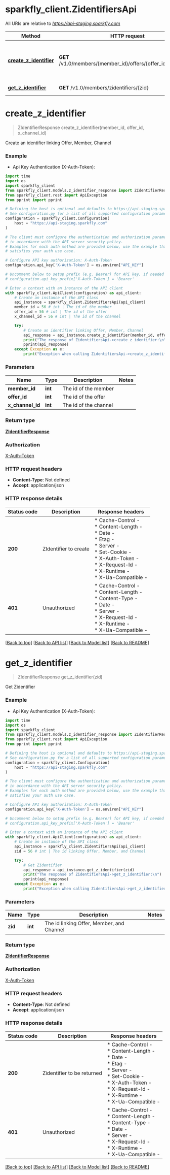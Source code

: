 # sparkfly_client.ZidentifiersApi

All URIs are relative to *https://api-staging.sparkfly.com*

Method | HTTP request | Description
------------- | ------------- | -------------
[**create_z_identifier**](ZidentifiersApi.md#create_z_identifier) | **GET** /v1.0/members/{member_id}/offers/{offer_id}/zidentifiers | Create an identifier linking Offer, Member, Channel
[**get_z_identifier**](ZidentifiersApi.md#get_z_identifier) | **GET** /v1.0/members/zidentifiers/{zid} | Get Zidentifier


# **create_z_identifier**
> ZIdentifierResponse create_z_identifier(member_id, offer_id, x_channel_id)

Create an identifier linking Offer, Member, Channel

### Example

* Api Key Authentication (X-Auth-Token):
```python
import time
import os
import sparkfly_client
from sparkfly_client.models.z_identifier_response import ZIdentifierResponse
from sparkfly_client.rest import ApiException
from pprint import pprint

# Defining the host is optional and defaults to https://api-staging.sparkfly.com
# See configuration.py for a list of all supported configuration parameters.
configuration = sparkfly_client.Configuration(
    host = "https://api-staging.sparkfly.com"
)

# The client must configure the authentication and authorization parameters
# in accordance with the API server security policy.
# Examples for each auth method are provided below, use the example that
# satisfies your auth use case.

# Configure API key authorization: X-Auth-Token
configuration.api_key['X-Auth-Token'] = os.environ["API_KEY"]

# Uncomment below to setup prefix (e.g. Bearer) for API key, if needed
# configuration.api_key_prefix['X-Auth-Token'] = 'Bearer'

# Enter a context with an instance of the API client
with sparkfly_client.ApiClient(configuration) as api_client:
    # Create an instance of the API class
    api_instance = sparkfly_client.ZidentifiersApi(api_client)
    member_id = 56 # int | The id of the member
    offer_id = 56 # int | The id of the offer
    x_channel_id = 56 # int | The id of the channel

    try:
        # Create an identifier linking Offer, Member, Channel
        api_response = api_instance.create_z_identifier(member_id, offer_id, x_channel_id)
        print("The response of ZidentifiersApi->create_z_identifier:\n")
        pprint(api_response)
    except Exception as e:
        print("Exception when calling ZidentifiersApi->create_z_identifier: %s\n" % e)
```



### Parameters

Name | Type | Description  | Notes
------------- | ------------- | ------------- | -------------
 **member_id** | **int**| The id of the member | 
 **offer_id** | **int**| The id of the offer | 
 **x_channel_id** | **int**| The id of the channel | 

### Return type

[**ZIdentifierResponse**](ZIdentifierResponse.md)

### Authorization

[X-Auth-Token](../README.md#X-Auth-Token)

### HTTP request headers

 - **Content-Type**: Not defined
 - **Accept**: application/json

### HTTP response details
| Status code | Description | Response headers |
|-------------|-------------|------------------|
**200** | ZIdentifier to create |  * Cache-Control -  <br>  * Content-Length -  <br>  * Date -  <br>  * Etag -  <br>  * Server -  <br>  * Set-Cookie -  <br>  * X-Auth-Token -  <br>  * X-Request-Id -  <br>  * X-Runtime -  <br>  * X-Ua-Compatible -  <br>  |
**401** | Unauthorized |  * Cache-Control -  <br>  * Content-Length -  <br>  * Content-Type -  <br>  * Date -  <br>  * Server -  <br>  * X-Request-Id -  <br>  * X-Runtime -  <br>  * X-Ua-Compatible -  <br>  |

[[Back to top]](#) [[Back to API list]](../README.md#documentation-for-api-endpoints) [[Back to Model list]](../README.md#documentation-for-models) [[Back to README]](../README.md)

# **get_z_identifier**
> ZIdentifierResponse get_z_identifier(zid)

Get Zidentifier

### Example

* Api Key Authentication (X-Auth-Token):
```python
import time
import os
import sparkfly_client
from sparkfly_client.models.z_identifier_response import ZIdentifierResponse
from sparkfly_client.rest import ApiException
from pprint import pprint

# Defining the host is optional and defaults to https://api-staging.sparkfly.com
# See configuration.py for a list of all supported configuration parameters.
configuration = sparkfly_client.Configuration(
    host = "https://api-staging.sparkfly.com"
)

# The client must configure the authentication and authorization parameters
# in accordance with the API server security policy.
# Examples for each auth method are provided below, use the example that
# satisfies your auth use case.

# Configure API key authorization: X-Auth-Token
configuration.api_key['X-Auth-Token'] = os.environ["API_KEY"]

# Uncomment below to setup prefix (e.g. Bearer) for API key, if needed
# configuration.api_key_prefix['X-Auth-Token'] = 'Bearer'

# Enter a context with an instance of the API client
with sparkfly_client.ApiClient(configuration) as api_client:
    # Create an instance of the API class
    api_instance = sparkfly_client.ZidentifiersApi(api_client)
    zid = 56 # int | The id linking Offer, Member, and Channel

    try:
        # Get Zidentifier
        api_response = api_instance.get_z_identifier(zid)
        print("The response of ZidentifiersApi->get_z_identifier:\n")
        pprint(api_response)
    except Exception as e:
        print("Exception when calling ZidentifiersApi->get_z_identifier: %s\n" % e)
```



### Parameters

Name | Type | Description  | Notes
------------- | ------------- | ------------- | -------------
 **zid** | **int**| The id linking Offer, Member, and Channel | 

### Return type

[**ZIdentifierResponse**](ZIdentifierResponse.md)

### Authorization

[X-Auth-Token](../README.md#X-Auth-Token)

### HTTP request headers

 - **Content-Type**: Not defined
 - **Accept**: application/json

### HTTP response details
| Status code | Description | Response headers |
|-------------|-------------|------------------|
**200** | Zidentifier to be returned |  * Cache-Control -  <br>  * Content-Length -  <br>  * Date -  <br>  * Etag -  <br>  * Server -  <br>  * Set-Cookie -  <br>  * X-Auth-Token -  <br>  * X-Request-Id -  <br>  * X-Runtime -  <br>  * X-Ua-Compatible -  <br>  |
**401** | Unauthorized |  * Cache-Control -  <br>  * Content-Length -  <br>  * Content-Type -  <br>  * Date -  <br>  * Server -  <br>  * X-Request-Id -  <br>  * X-Runtime -  <br>  * X-Ua-Compatible -  <br>  |

[[Back to top]](#) [[Back to API list]](../README.md#documentation-for-api-endpoints) [[Back to Model list]](../README.md#documentation-for-models) [[Back to README]](../README.md)

